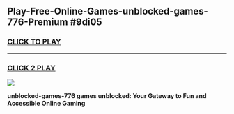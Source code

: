 
## Play-Free-Online-Games-unblocked-games-776-Premium #9di05
<h3>
<a href="https://premium.freeplayer.one?title=unblocked-games-776&ref=8M">CLICK TO PLAY</a></h3>
<hr>

<h3>
<a href="https://premium.freeplayer.one?title=unblocked-games-776&ref=8M">CLICK 2 PLAY</a>
  
</h3>

<a href="https://premium.freeplayer.one?title=unblocked-games-776&ref=8M"><img src="https://clearcache.store/games.png"></a>


**unblocked-games-776 games unblocked: Your Gateway to Fun and Accessible Online Gaming**
